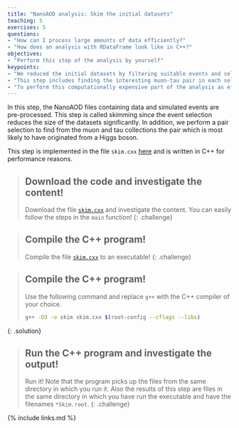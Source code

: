 ```yaml
---
title: "NanoAOD analysis: Skim the initial datasets"
teaching: 5
exercises: 5
questions:
- "How can I process large amounts of data efficiently?"
- "How does an analysis with RDataFrame look like in C++?"
objectives:
- "Perform this step of the analysis by yourself"
keypoints:
- "We reduced the initial datasets by filtering suitable events and selecting interesting observables."
- "This step includes finding the interesting muon-tau pair in each selected event."
- "To perform this computationally expensive part of the analysis as efficiently as possible, we enable ROOT's implicit multi-threading and use RDataFrame in C++!"
---
```


In this step, the NanoAOD files containing data and simulated events are pre-processed. This step is called skimming since the event selection reduces the size of the datasets significantly. In addition, we perform a pair selection to find from the muon and tau collections the pair which is most likely to have originated from a Higgs boson.

This step is implemented in the file `skim.cxx` [here](../code/skim.cxx) and is written in C++ for performance reasons.

> ## Download the code and investigate the content!
> Download the file [`skim.cxx`](../code/skim.cxx) and investigate the content. You can easily follow the steps in the `main` function!
{: .challenge}

> ## Compile the C++ program!
> Compile the file [`skim.cxx`](../code/skim.cxx) to an executable!
{: .challenge}

> ## Compile the C++ program!
> Use the following command and replace `g++` with the C++ compiler of your choice.
> ```bash
> g++ -O3 -o skim skim.cxx $(root-config --cflags --libs)
> ```
{: .solution}

> ## Run the C++ program and investigate the output!
> Run it! Note that the program picks up the files from the same directory in which you run it. Also the results of this step are files in the same directory in which you have run the executable and have the filenames `*Skim.root`.
{: .challenge}

{% include links.md %}
